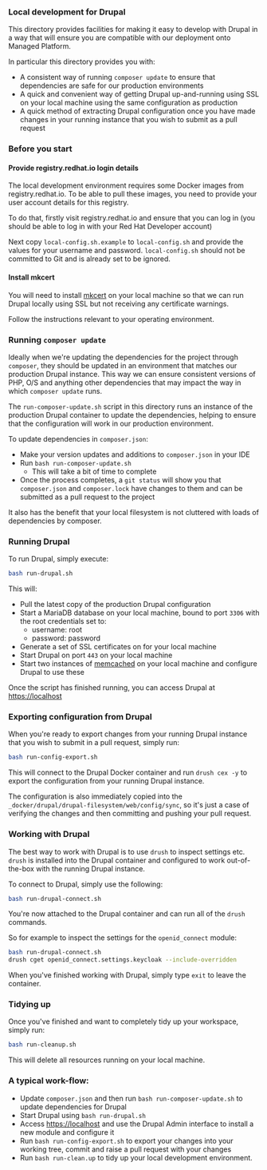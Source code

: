 ### Local development for Drupal

This directory provides facilities for making it easy to develop with Drupal in a way that will ensure you are compatible
with our deployment onto Managed Platform.

In particular this directory provides you with:

* A consistent way of running `composer update` to ensure that dependencies are safe for our production environments
* A quick and convenient way of getting Drupal up-and-running using SSL on your local machine using the same configuration as production
* A quick method of extracting Drupal configuration once you have made changes in your running instance that you wish to submit as a pull request

### Before you start

#### Provide registry.redhat.io login details

The local development environment requires some Docker images from registry.redhat.io. To be able to pull these images, you need to provide your
user account details for this registry.

To do that, firstly visit registry.redhat.io and ensure that you can log in (you should be able to log in with your Red Hat Developer account)

Next copy `local-config.sh.example` to `local-config.sh` and provide the values for your username and password. `local-config.sh` should not be committed
to Git and is already set to be ignored.


#### Install mkcert

You will need to install [mkcert](https://github.com/FiloSottile/mkcert) on your local machine so that we can run Drupal locally using
SSL but not receiving any certificate warnings.

Follow the instructions relevant to your operating environment.

### Running `composer update`

Ideally when we're updating the dependencies for the project through `composer`, they should be updated in an environment that matches
our production Drupal instance. This way we can ensure consistent versions of PHP, O/S and anything other dependencies that may
impact the way in which `composer update` runs.

The `run-composer-update.sh` script in this directory runs an instance of the production Drupal container to update the dependencies,
helping to ensure that the configuration will work in our production environment.

To update dependencies in `composer.json`:

* Make your version updates and additions to `composer.json` in your IDE
* Run `bash run-composer-update.sh`
  * This will take a bit of time to complete
* Once the process completes, a `git status` will show you that `composer.json` and `composer.lock` have changes to them and can be submitted as
a pull request to the project

It also has the benefit that your local filesystem is not cluttered with loads of dependencies by composer.

### Running Drupal

To run Drupal, simply execute:

```bash
bash run-drupal.sh
```      

This will:

* Pull the latest copy of the production Drupal configuration
* Start a MariaDB database on your local machine, bound to port `3306` with the root credentials set to:
    * username: root
    * password: password
* Generate a set of SSL certificates on for your local machine
* Start Drupal on port `443` on your local machine
* Start two instances of [memcached](https://memcached.org) on your local machine and configure Drupal to use these

Once the script has finished running, you can access Drupal at [https://localhost](https://localhost)

### Exporting configuration from Drupal

When you're ready to export changes from your running Drupal instance that you wish to submit in a pull request, simply
run:

```bash
bash run-config-export.sh
```

This will connect to the Drupal Docker container and run `drush cex -y` to export the configuration from your running Drupal
instance.

The configuration is also immediately copied into the `_docker/drupal/drupal-filesystem/web/config/sync`, so it's just a case
of verifying the changes and then committing and pushing your pull request.

### Working with Drupal

The best way to work with Drupal is to use `drush` to inspect settings etc. `drush` is installed into the Drupal container
and configured to work out-of-the-box with the running Drupal instance.

To connect to Drupal, simply use the following:

```bash
bash run-drupal-connect.sh
```

You're now attached to the Drupal container and can run all of the `drush` commands.

So for example to inspect the settings for the `openid_connect` module:

```bash
bash run-drupal-connect.sh
drush cget openid_connect.settings.keycloak --include-overridden
```

When you've finished working with Drupal, simply type `exit` to leave the container.

### Tidying up

Once you've finished and want to completely tidy up your workspace, simply run:

```bash
bash run-cleanup.sh
```

This will delete all resources running on your local machine.


### A typical work-flow:

* Update `composer.json` and then run `bash run-composer-update.sh` to update dependencies for Drupal
* Start Drupal using `bash run-drupal.sh`
* Access [https://localhost](https://localhost) and use the Drupal Admin interface to install a new module and configure it
* Run `bash run-config-export.sh` to export your changes into your working tree, commit and raise a pull request with your changes
* Run `bash run-clean.up` to tidy up your local development environment.


    